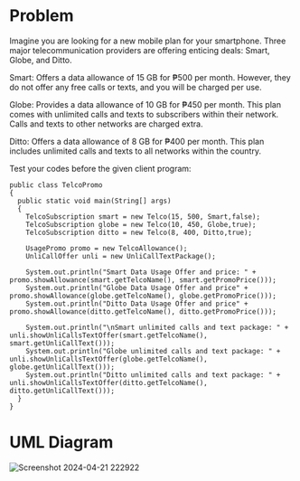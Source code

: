 # Problem

Imagine you are looking for a new mobile plan for your smartphone. Three major telecommunication providers are offering enticing deals: Smart, Globe, and Ditto.

Smart: Offers a data allowance of 15 GB for ₱500 per month. However, they do not offer any free calls or texts, and you will be charged per use.

Globe: Provides a data allowance of 10 GB for ₱450 per month. This plan comes with unlimited calls and texts to subscribers within their network. Calls and texts to other networks are charged extra.

Ditto: Offers a data allowance of 8 GB for ₱400 per month. This plan includes unlimited calls and texts to all networks within the country.

Test your codes before the given client program:


    public class TelcoPromo
    {
      public static void main(String[] args) 
      {
        TelcoSubscription smart = new Telco(15, 500, Smart,false);
        TelcoSubscription globe = new Telco(10, 450, Globe,true);
        TelcoSubscription ditto = new Telco(8, 400, Ditto,true);

        UsagePromo promo = new TelcoAllowance();
        UnliCallOffer unli = new UnliCallTextPackage();    

        System.out.println("Smart Data Usage Offer and price: " + promo.showAllowance(smart.getTelcoName(), smart.getPromoPrice()));
        System.out.println("Globe Data Usage Offer and price" + promo.showAllowance(globe.getTelcoName(), globe.getPromoPrice()));
        System.out.println("Ditto Data Usage Offer and price" + promo.showAllowance(ditto.getTelcoName(), ditto.getPromoPrice()));

        System.out.println("\nSmart unlimited calls and text package: " + unli.showUnliCallsTextOffer(smart.getTelcoName(), smart.getUnliCallText()));
        System.out.println("Globe unlimited calls and text package: " + unli.showUnliCallsTextOffer(globe.getTelcoName(), globe.getUnliCallText()));
        System.out.println("Ditto unlimited calls and text package: " + unli.showUnliCallsTextOffer(ditto.getTelcoName(), ditto.getUnliCallText()));
      }
    }

# UML Diagram
![Screenshot 2024-04-21 222922](https://github.com/SamanthaPaulineInes/visitorPattern_INES/assets/142489430/7021eaa3-3a46-4245-b09b-ef4bdb355d51)
